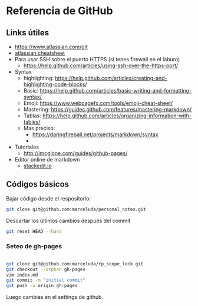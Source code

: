 # Referencia de GitHub

## Links útiles

- https://www.atlassian.com/git
- [atlassian cheatsheet](atlassian-git-cheatsheet.pdf)
- Para usar SSH sobre el puerto HTTPS (si tenes firewall en el laburo)
  - https://help.github.com/articles/using-ssh-over-the-https-port/
- Syntax
  - highlighting: https://help.github.com/articles/creating-and-highlighting-code-blocks/
  - Basic: https://help.github.com/articles/basic-writing-and-formatting-syntax/
  - Emoji: https://www.webpagefx.com/tools/emoji-cheat-sheet/
  - Mastering: https://guides.github.com/features/mastering-markdown/
  - Tablas: https://help.github.com/articles/organizing-information-with-tables/
  - Mas preciso:
    - https://daringfireball.net/projects/markdown/syntax
    -
- Tutoriales
  - http://jmcglone.com/guides/github-pages/
- Editor online de markdown
  - [stackedit.io](https://stackedit.io/editor#fnref:footnote)



## Códigos básicos
Bajar código desde el respositorio:

```bash
git clone git@github.com:marceluda/personal_notes.git
```
Descartar los últimos cambios después del commit

```bash
git reset HEAD --hard
```


### Seteo de gh-pages
```bash

git clone git@github.com:marceluda/rp_scope_lock.git
git checkout --orphan gh-pages
vim index.md
git commit -m "initial commit"
git push -u origin gh-pages
```

Luego cambias en el settings de github.
